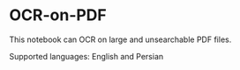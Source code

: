 # OCR-on-PDF
This notebook can OCR on large and unsearchable PDF files. 

Supported languages: English and Persian

